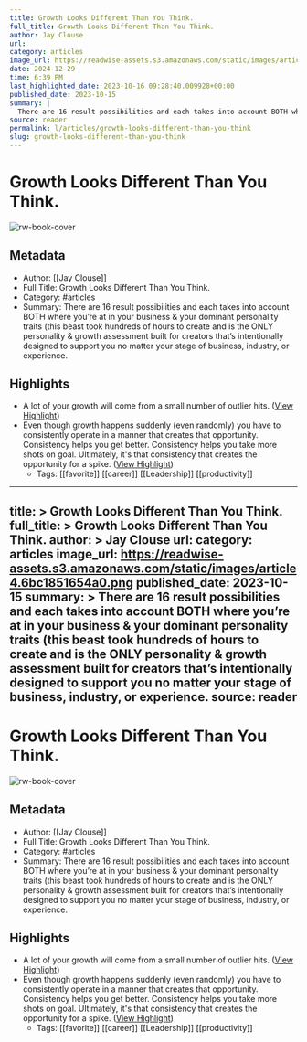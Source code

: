 ```yaml
---
title: Growth Looks Different Than You Think.
full_title: Growth Looks Different Than You Think.
author: Jay Clouse
url: 
category: articles
image_url: https://readwise-assets.s3.amazonaws.com/static/images/article4.6bc1851654a0.png
date: 2024-12-29
time: 6:39 PM
last_highlighted_date: 2023-10-16 09:28:40.009928+00:00
published_date: 2023-10-15
summary: |
  There are 16 result possibilities and each takes into account BOTH where you’re at in your business & your dominant personality traits (this beast took hundreds of hours to create and is the ONLY personality & growth assessment built for creators that’s intentionally designed to support you no matter your stage of business, industry, or experience.
source: reader
permalink: l/articles/growth-looks-different-than-you-think
slug: growth-looks-different-than-you-think
---
```

# Growth Looks Different Than You Think.

![rw-book-cover](https://readwise-assets.s3.amazonaws.com/static/images/article4.6bc1851654a0.png)

## Metadata
- Author: [[Jay Clouse]]
- Full Title: Growth Looks Different Than You Think.
- Category: #articles
- Summary: There are 16 result possibilities and each takes into account BOTH where you’re at in your business & your dominant personality traits (this beast took hundreds of hours to create and is the ONLY personality & growth assessment built for creators that’s intentionally designed to support you no matter your stage of business, industry, or experience.

## Highlights
- A lot of your growth will come from a small number of outlier hits. ([View Highlight](https://read.readwise.io/read/01hcvx1mcc12xm249j4589ftsf))
- Even though growth happens suddenly (even randomly) you have to consistently operate in a manner that creates that opportunity.
  Consistency helps you get better.
  Consistency helps you take more shots on goal.
  Ultimately, it's that consistency that creates the opportunity for a spike. ([View Highlight](https://read.readwise.io/read/01hcvx1t2dedwsn3qyhq3t7mqk))
    - Tags: [[favorite]] [[career]] [[Leadership]] [[productivity]] 


---
title: >
  Growth Looks Different Than You Think.
full_title: >
  Growth Looks Different Than You Think.
author: >
  Jay Clouse
url: 
category: articles
image_url: https://readwise-assets.s3.amazonaws.com/static/images/article4.6bc1851654a0.png
published_date: 2023-10-15
summary: >
  There are 16 result possibilities and each takes into account BOTH where you’re at in your business & your dominant personality traits (this beast took hundreds of hours to create and is the ONLY personality & growth assessment built for creators that’s intentionally designed to support you no matter your stage of business, industry, or experience.
source: reader
---
# Growth Looks Different Than You Think.

![rw-book-cover](https://readwise-assets.s3.amazonaws.com/static/images/article4.6bc1851654a0.png)

## Metadata
- Author: [[Jay Clouse]]
- Full Title: Growth Looks Different Than You Think.
- Category: #articles
- Summary: There are 16 result possibilities and each takes into account BOTH where you’re at in your business & your dominant personality traits (this beast took hundreds of hours to create and is the ONLY personality & growth assessment built for creators that’s intentionally designed to support you no matter your stage of business, industry, or experience.

## Highlights
- A lot of your growth will come from a small number of outlier hits. ([View Highlight](https://read.readwise.io/read/01hcvx1mcc12xm249j4589ftsf))
- Even though growth happens suddenly (even randomly) you have to consistently operate in a manner that creates that opportunity.
  Consistency helps you get better.
  Consistency helps you take more shots on goal.
  Ultimately, it's that consistency that creates the opportunity for a spike. ([View Highlight](https://read.readwise.io/read/01hcvx1t2dedwsn3qyhq3t7mqk))
    - Tags: [[favorite]] [[career]] [[Leadership]] [[productivity]] 


